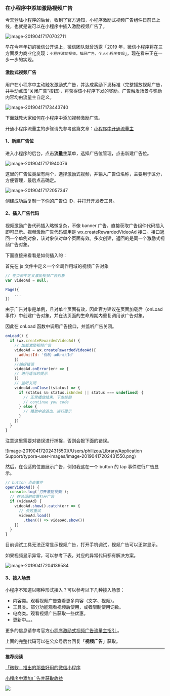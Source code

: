 

### 在小程序中添加激励视频广告


今天登陆小程序的后台，收到了官方通知，小程序激励式视频广告组件日前已上线，也就是说可以在小程序中插入激励视频广告了。

![image-20190417170702711](https://ws3.sinaimg.cn/large/006tNc79gy1g25qrhvfyyj31es0aggo9.jpg)

早在今年年初的微信公开课上，微信团队就曾透露「2019 年，微信小程序将在三方面发力商业化变现：`小程序激励视频，插屏广告，个人小程序变现`」，现在看来正在一步一步的实现。


#### 激励式视频广告

用户在小程序中主动触发激励式广告，并达成奖励下发标准（完整播放视频广告，并手动点击“关闭广告”按钮），将获得该小程序下发的奖励。广告触发场景与奖励内容均由流量主自定义。

![image-20190417173443740](https://ws3.sinaimg.cn/large/006tNc79gy1g25rkbunczj31u40u01kx.jpg)

下面就教大家如何在小程序中添加视频激励广告。

开通小程序流量主的步骤请先参考这篇文章：[小程序中开通流量主](https://mp.weixin.qq.com/s?__biz=MzIyNDQzMDAwNg==&mid=2247484838&idx=1&sn=1ffc43c14cc8b7472adf6039508e485a&chksm=e80e577fdf79de695f6be6a82975786cf2783644c36f878e0382f3aac7575fc503a4dc87c767&token=1716683574&lang=zh_CN#rd)

#### 	1、新建广告位

进入小程序的后台，点击**流量主**菜单，选择广告位管理，点击新建广告位。

![image-20190417171940076](https://ws3.sinaimg.cn/large/006tNc79gy1g25r4lefgsj31du0u0wp0.jpg)

这里的广告位类型有两个，选择激励式视频，并输入广告位名称，主要用于区分，方便管理，最后点击确定。

![image-20190417172057347](https://ws1.sinaimg.cn/large/006tNc79gy1g25r5xnyl9j31du0u0n9t.jpg)

创建成功后复制一下你的广告位 ID，并打开开发者工具。

#### 2、插入广告代码

视频激励广告代码插入略微复杂，不像 banner 广告，直接获取广告组件代码插入即可显示。视频激励广告代码调用是 wx.createRewardedVideoAd 接口。接口返回一个单例对象，该对象仅对单个页面有效。多次创建，返回的是同一个激励式视频广告对象。

下面直接来看看是如何插入的：

首先在 js 文件中定义一个全局作用域的视频广告对象

```javascript
// 在页面中定义激励视频广告对象
var videoAd = null;

Page({
    ...
})
```
由于广告对象是单例，且对单个页面有效，因此官方建议在页面加载后（onLoad 事件）中创建广告对象，并在该页面的生命周期内重复调用该广告对象。

因此在 onLoad 函数中调用广告接口，并监听广告关闭。

```javascript
onLoad() {
  if (wx.createRewardedVideoAd) {
    // 加载激励视频广告
    videoAd = wx.createRewardedVideoAd({
      adUnitId: '你的 adUnitId'
    })
    //捕捉错误
    videoAd.onError(err => {
    // 进行适当的提示
    })
    // 监听关闭
    videoAd.onClose((status) => {
      if (status && status.isEnded || status === undefined) {
        // 正常播放结束，下发奖励
		// continue you code
      } else {
        // 播放中途退出，进行提示
      }
    })
  }
}
```
注意这里需要对错误进行捕捉，否则会报下面的错误。

![image-20190417202431550](/Users/phillzou/Library/Application Support/typora-user-images/image-20190417202431550.png)

然后，在合适的位置展示广告，例如我这在一个 button 的 tap 事件进行广告显示。

```javascript
// button 点击事件
openVideoAd() {
  console.log('打开激励视频');
  // 在合适的位置打开广告
  if (videoAd) {
    videoAd.show().catch(err => {
      // 失败重试
      videoAd.load()
        .then(() => videoAd.show())
    })
  }
}
```

目前调试工具无法正常显示视频广告，打开手机调试，视频广告可以正常显示。


如果视频显示异常，可以参考下表，对应的异常代码都有解决方案。

![image-20190417204139584](https://ws4.sinaimg.cn/large/006tNc79gy1g25wysyn4wj31920s87c1.jpg)



####  3、接入场景

小程序不知道以哪种形式接入？可以参考以下几种接入场景：

- 内容类。观看视频广告查看更多内容（文字、视频）。
- 工具类。部分功能观看视频后使用，或者限制使用词数。
- 电商类。观看视频广告获取一些优惠。
- 更新中。。。

更多的信息请参考官方[小程序激励式视频广告流量主指引 ](https://wximg.qq.com/wxp/assets/pdf/reward0415.pdf)。

上面的完整代码可以在公众号后台回复「**视频广告**」获取。

---

**推荐阅读**

[「微软」推出的那些好用的微信小程序](<https://mp.weixin.qq.com/s?__biz=MzIyNDQzMDAwNg==&mid=2247485140&idx=1&sn=65a5f6f67119d485731857e16e35ad9d&chksm=e80e540ddf79dd1b62b3c51352cc33d1384c7bb102cc4d90ed37405a5fd3c92fb7a801358522&token=1078153792&lang=zh_CN#rd>)

[小程序中添加广告并获取收益](https://mp.weixin.qq.com/s?__biz=MzIyNDQzMDAwNg==&mid=2247484838&idx=1&sn=1ffc43c14cc8b7472adf6039508e485a&chksm=e80e577fdf79de695f6be6a82975786cf2783644c36f878e0382f3aac7575fc503a4dc87c767&token=1078153792&lang=zh_CN#rd)

![](https://ws3.sinaimg.cn/large/006tNc79gy1g25xoimqxjj30jg0dwjtq.jpg)